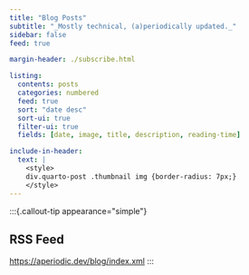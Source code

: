 ```yaml
---
title: "Blog Posts"
subtitle: "_Mostly technical, (a)periodically updated._"
sidebar: false
feed: true

margin-header: ./subscribe.html

listing:
  contents: posts
  categories: numbered
  feed: true
  sort: "date desc"
  sort-ui: true
  filter-ui: true
  fields: [date, image, title, description, reading-time]

include-in-header:
  text: |
    <style>
    div.quarto-post .thumbnail img {border-radius: 7px;}
    </style>
---
```


:::{.callout-tip appearance="simple"}
## RSS Feed
<https://aperiodic.dev/blog/index.xml>
:::
